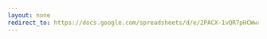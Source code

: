 ```yaml
---
layout: none
redirect_to: https://docs.google.com/spreadsheets/d/e/2PACX-1vQR7pHCWwr5IgrK5k50AzaGeZuvGb9tG7jkFpRyJk_elsESF1xGbxN9w9y0k4N8h5gob0OI6fCAJ2ZQ/pubhtml?gid=0&single=true
---
```

